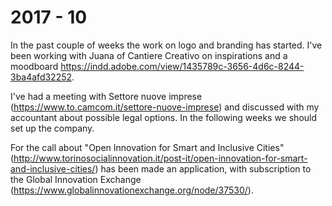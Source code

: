 # 2017 - 10

In the past couple of weeks the work on logo and branding has started. I've been working with Juana of Cantiere Creativo on inspirations and a moodboard https://indd.adobe.com/view/1435789c-3656-4d6c-8244-3ba4afd32252.

I've had a meeting with Settore nuove imprese (https://www.to.camcom.it/settore-nuove-imprese) and discussed with my accountant about possible legal options. In the following weeks we should set up the company.

For the call about "Open Innovation for Smart and Inclusive Cities" (http://www.torinosocialinnovation.it/post-it/open-innovation-for-smart-and-inclusive-cities/) has been made an application, with subscription to the Global Innovation Exchange (https://www.globalinnovationexchange.org/node/37530/).
